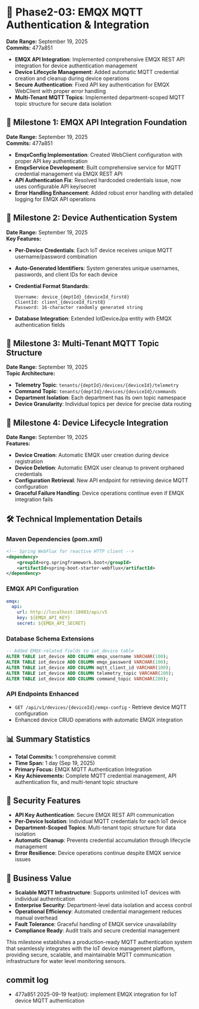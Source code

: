 # 🚀 **Phase2-03: EMQX MQTT Authentication & Integration**

**Date Range:** September 19, 2025  
**Commits:** 477a851

- **EMQX API Integration**: Implemented comprehensive EMQX REST API integration for device authentication management
- **Device Lifecycle Management**: Added automatic MQTT credential creation and cleanup during device operations
- **Secure Authentication**: Fixed API key authentication for EMQX WebClient with proper error handling
- **Multi-Tenant MQTT Topics**: Implemented department-scoped MQTT topic structure for secure data isolation

## 🔧 **Milestone 1: EMQX API Integration Foundation**

**Date Range:** September 19, 2025  
**Commits:** 477a851

- **EmqxConfig Implementation**: Created WebClient configuration with proper API key authentication
- **EmqxService Development**: Built comprehensive service for MQTT credential management via EMQX REST API
- **API Authentication Fix**: Resolved hardcoded credentials issue, now uses configurable API key/secret
- **Error Handling Enhancement**: Added robust error handling with detailed logging for EMQX API operations

## 🔐 **Milestone 2: Device Authentication System**

**Date Range:** September 19, 2025  
**Key Features:**

- **Per-Device Credentials**: Each IoT device receives unique MQTT username/password combination
- **Auto-Generated Identifiers**: System generates unique usernames, passwords, and client IDs for each device
- **Credential Format Standards**:

  ```text
  Username: device_{deptId}_{deviceId_first8}
  ClientId: client_{deviceId_first8}
  Password: 16-character randomly generated string
  ```

- **Database Integration**: Extended IotDeviceJpa entity with EMQX authentication fields

## 📡 **Milestone 3: Multi-Tenant MQTT Topic Structure**

**Date Range:** September 19, 2025  
**Topic Architecture:**

- **Telemetry Topic**: `tenants/{deptId}/devices/{deviceId}/telemetry`
- **Command Topic**: `tenants/{deptId}/devices/{deviceId}/commands`
- **Department Isolation**: Each department has its own topic namespace
- **Device Granularity**: Individual topics per device for precise data routing

## 🔄 **Milestone 4: Device Lifecycle Integration**

**Date Range:** September 19, 2025  
**Features:**

- **Device Creation**: Automatic EMQX user creation during device registration
- **Device Deletion**: Automatic EMQX user cleanup to prevent orphaned credentials
- **Configuration Retrieval**: New API endpoint for retrieving device MQTT configuration
- **Graceful Failure Handling**: Device operations continue even if EMQX integration fails

## 🛠️ **Technical Implementation Details**

### **Maven Dependencies (pom.xml)**

```xml
<!-- Spring WebFlux for reactive HTTP client -->
<dependency>
    <groupId>org.springframework.boot</groupId>
    <artifactId>spring-boot-starter-webflux</artifactId>
</dependency>
```

### **EMQX API Configuration**

```yaml
emqx:
  api:
    url: http://localhost:18083/api/v5
    key: ${EMQX_API_KEY}
    secret: ${EMQX_API_SECRET}
```

### **Database Schema Extensions**

```sql
-- Added EMQX-related fields to iot_device table
ALTER TABLE iot_device ADD COLUMN emqx_username VARCHAR(100);
ALTER TABLE iot_device ADD COLUMN emqx_password VARCHAR(100);
ALTER TABLE iot_device ADD COLUMN mqtt_client_id VARCHAR(100);
ALTER TABLE iot_device ADD COLUMN telemetry_topic VARCHAR(200);
ALTER TABLE iot_device ADD COLUMN command_topic VARCHAR(200);
```

### **API Endpoints Enhanced**

- `GET /api/v1/devices/{deviceId}/emqx-config` - Retrieve device MQTT configuration
- Enhanced device CRUD operations with automatic EMQX integration

## 📊 **Summary Statistics**

- **Total Commits:** 1 comprehensive commit
- **Time Span:** 1 day (Sep 19, 2025)
- **Primary Focus:** EMQX MQTT Authentication Integration
- **Key Achievements:** Complete MQTT credential management, API authentication fix, and multi-tenant topic structure

## 🔐 **Security Features**

- **API Key Authentication**: Secure EMQX REST API communication
- **Per-Device Isolation**: Individual MQTT credentials for each IoT device
- **Department-Scoped Topics**: Multi-tenant topic structure for data isolation
- **Automatic Cleanup**: Prevents credential accumulation through lifecycle management
- **Error Resilience**: Device operations continue despite EMQX service issues

## 🎯 **Business Value**

- **Scalable MQTT Infrastructure**: Supports unlimited IoT devices with individual authentication
- **Enterprise Security**: Department-level data isolation and access control
- **Operational Efficiency**: Automated credential management reduces manual overhead
- **Fault Tolerance**: Graceful handling of EMQX service unavailability
- **Compliance Ready**: Audit trails and secure credential management

This milestone establishes a production-ready MQTT authentication system that seamlessly integrates with the IoT device management platform, providing secure, scalable, and maintainable MQTT communication infrastructure for water level monitoring sensors.

## commit log

- 477a851 2025-09-19 feat(iot): implement EMQX integration for IoT device MQTT authentication

